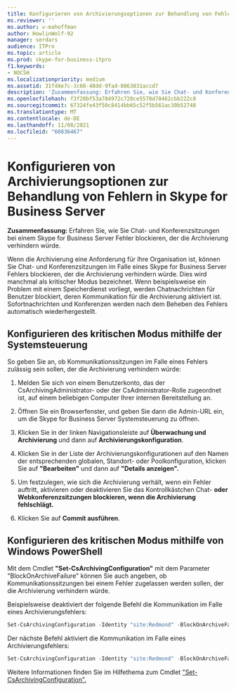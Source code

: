 ```yaml
---
title: Konfigurieren von Archivierungsoptionen zur Behandlung von Fehlern in Skype for Business Server
ms.reviewer: ''
ms.author: v-mahoffman
author: HowlinWolf-92
manager: serdars
audience: ITPro
ms.topic: article
ms.prod: skype-for-business-itpro
f1.keywords:
- NOCSH
ms.localizationpriority: medium
ms.assetid: 31fd4e7c-3c68-48dd-9fad-8863831accd7
description: 'Zusammenfassung: Erfahren Sie, wie Sie Chat- und Konferenzsitzungen bei einem Skype for Business Server Fehler blockieren, der die Archivierung verhindern würde.'
ms.openlocfilehash: f3f20bf53a784972c720ce5578d78462cbb222c8
ms.sourcegitcommit: 67324fe43f50c8414bb65c52f5b561ac30b52748
ms.translationtype: MT
ms.contentlocale: de-DE
ms.lasthandoff: 11/08/2021
ms.locfileid: "60836467"
---
```

# <a name="configure-archiving-options-to-handle-failures-in-skype-for-business-server"></a>Konfigurieren von Archivierungsoptionen zur Behandlung von Fehlern in Skype for Business Server

**Zusammenfassung:** Erfahren Sie, wie Sie Chat- und Konferenzsitzungen bei einem Skype for Business Server Fehler blockieren, der die Archivierung verhindern würde.
  
Wenn die Archivierung eine Anforderung für Ihre Organisation ist, können Sie Chat- und Konferenzsitzungen im Falle eines Skype for Business Server Fehlers blockieren, der die Archivierung verhindern würde. Dies wird manchmal als kritischer Modus bezeichnet. Wenn beispielsweise ein Problem mit einem Speicherdienst vorliegt, werden Chatnachrichten für Benutzer blockiert, deren Kommunikation für die Archivierung aktiviert ist. Sofortnachrichten und Konferenzen werden nach dem Beheben des Fehlers automatisch wiederhergestellt. 
  
## <a name="configure-critical-mode-by-using-the-control-panel"></a>Konfigurieren des kritischen Modus mithilfe der Systemsteuerung

So geben Sie an, ob Kommunikationssitzungen im Falle eines Fehlers zulässig sein sollen, der die Archivierung verhindern würde:
  
1. Melden Sie sich von einem Benutzerkonto, das der CsArchivingAdministrator- oder der CsAdministrator-Rolle zugeordnet ist, auf einem beliebigen Computer Ihrer internen Bereitstellung an. 
    
2. Öffnen Sie ein Browserfenster, und geben Sie dann die Admin-URL ein, um die Skype for Business Server Systemsteuerung zu öffnen. 
    
3. Klicken Sie in der linken Navigationsleiste auf **Überwachung und Archivierung** und dann auf **Archivierungskonfiguration**.
    
4. Klicken Sie in der Liste der Archivierungskonfigurationen auf den Namen der entsprechenden globalen, Standort- oder Poolkonfiguration, klicken Sie auf **"Bearbeiten"** und dann auf **"Details anzeigen".**
    
5. Um festzulegen, wie sich die Archivierung verhält, wenn ein Fehler auftritt, aktivieren oder deaktivieren Sie das Kontrollkästchen Chat- **oder Webkonferenzsitzungen blockieren, wenn die Archivierung fehlschlägt.**
    
6. Klicken Sie auf **Commit ausführen**.
    
## <a name="configure-critical-mode-by-using-windows-powershell"></a>Konfigurieren des kritischen Modus mithilfe von Windows PowerShell

Mit dem Cmdlet **"Set-CsArchivingConfiguration"** mit dem Parameter "BlockOnArchiveFailure" können Sie auch angeben, ob Kommunikationssitzungen bei einem Fehler zugelassen werden sollen, der die Archivierung verhindern würde.
  
Beispielsweise deaktiviert der folgende Befehl die Kommunikation im Falle eines Archivierungsfehlers:
  
```PowerShell
Set-CsArchivingConfiguration -Identity "site:Redmond" -BlockOnArchiveFailure $True
```

Der nächste Befehl aktiviert die Kommunikation im Falle eines Archivierungsfehlers:
  
```PowerShell
Set-CsArchivingConfiguration -Identity "site:Redmond" -BlockOnArchiveFailure $False
```

Weitere Informationen finden Sie im Hilfethema zum Cmdlet ["Set-CsArchivingConfiguration".](/powershell/module/skype/set-csarchivingconfiguration?view=skype-ps)
